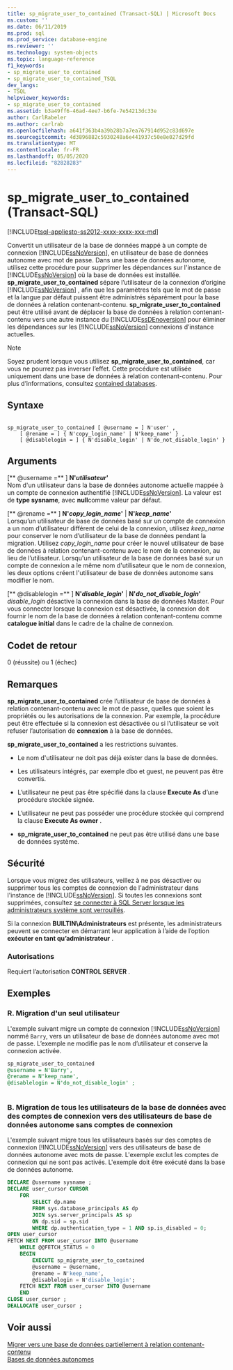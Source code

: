 ```yaml
---
title: sp_migrate_user_to_contained (Transact-SQL) | Microsoft Docs
ms.custom: ''
ms.date: 06/11/2019
ms.prod: sql
ms.prod_service: database-engine
ms.reviewer: ''
ms.technology: system-objects
ms.topic: language-reference
f1_keywords:
- sp_migrate_user_to_contained
- sp_migrate_user_to_contained_TSQL
dev_langs:
- TSQL
helpviewer_keywords:
- sp_migrate_user_to_contained
ms.assetid: b3a49ff6-46ad-4ee7-b6fe-7e54213dc33e
author: CarlRabeler
ms.author: carlrab
ms.openlocfilehash: a641f363b4a39b28b7a7ea767914d952c83d697e
ms.sourcegitcommit: 4d3896882c5930248a6e441937c50e8e027d29fd
ms.translationtype: MT
ms.contentlocale: fr-FR
ms.lasthandoff: 05/05/2020
ms.locfileid: "82828283"
---
```

# <a name="sp_migrate_user_to_contained-transact-sql"></a>sp_migrate_user_to_contained (Transact-SQL)
[!INCLUDE[tsql-appliesto-ss2012-xxxx-xxxx-xxx-md](../../includes/tsql-appliesto-ss2012-xxxx-xxxx-xxx-md.md)]

  Convertit un utilisateur de la base de données mappé à un compte de connexion [!INCLUDE[ssNoVersion](../../includes/ssnoversion-md.md)], en utilisateur de base de données autonome avec mot de passe. Dans une base de données autonome, utilisez cette procédure pour supprimer les dépendances sur l'instance de [!INCLUDE[ssNoVersion](../../includes/ssnoversion-md.md)] où la base de données est installée. **sp_migrate_user_to_contained** sépare l’utilisateur de la connexion d’origine [!INCLUDE[ssNoVersion](../../includes/ssnoversion-md.md)] , afin que les paramètres tels que le mot de passe et la langue par défaut puissent être administrés séparément pour la base de données à relation contenant-contenu. **sp_migrate_user_to_contained** peut être utilisé avant de déplacer la base de données à relation contenant-contenu vers une autre instance du [!INCLUDE[ssDEnoversion](../../includes/ssdenoversion-md.md)] pour éliminer les dépendances sur les [!INCLUDE[ssNoVersion](../../includes/ssnoversion-md.md)] connexions d’instance actuelles.  
  
> [!NOTE]
> Soyez prudent lorsque vous utilisez **sp_migrate_user_to_contained**, car vous ne pourrez pas inverser l’effet. Cette procédure est utilisée uniquement dans une base de données à relation contenant-contenu. Pour plus d’informations, consultez [contained databases](../../relational-databases/databases/contained-databases.md).  
  
## <a name="syntax"></a>Syntaxe  
  
```  
  
sp_migrate_user_to_contained [ @username = ] N'user' ,   
    [ @rename = ] { N'copy_login_name' | N'keep_name' } ,   
    [ @disablelogin = ] { N'disable_login' | N'do_not_disable_login' }   
```  
  
## <a name="arguments"></a>Arguments  
 [** @username =** ] **N'***utilisateur***'**  
 Nom d'un utilisateur dans la base de données autonome actuelle mappée à un compte de connexion authentifié [!INCLUDE[ssNoVersion](../../includes/ssnoversion-md.md)]. La valeur est de **type sysname**, avec **null**comme valeur par défaut.  
  
 [** @rename =** ] **N'***copy_login_name***'**  |  **N'***keep_name***'**  
 Lorsqu’un utilisateur de base de données basé sur un compte de connexion a un nom d’utilisateur différent de celui de la connexion, utilisez *keep_name* pour conserver le nom d’utilisateur de la base de données pendant la migration. Utilisez *copy_login_name* pour créer le nouvel utilisateur de base de données à relation contenant-contenu avec le nom de la connexion, au lieu de l’utilisateur. Lorsqu'un utilisateur de la base de données basé sur un compte de connexion a le même nom d'utilisateur que le nom de connexion, les deux options créent l'utilisateur de base de données autonome sans modifier le nom.  
  
 [** @disablelogin =** ] **N'***disable_login***'**  |  **N'***do_not_disable_login***'**  
 *disable_login* désactive la connexion dans la base de données Master. Pour vous connecter lorsque la connexion est désactivée, la connexion doit fournir le nom de la base de données à relation contenant-contenu comme **catalogue initial** dans le cadre de la chaîne de connexion.  
  
## <a name="return-code-values"></a>Codet de retour  
 0 (réussite) ou 1 (échec)  
  
## <a name="remarks"></a>Remarques  
 **sp_migrate_user_to_contained** crée l’utilisateur de base de données à relation contenant-contenu avec le mot de passe, quelles que soient les propriétés ou les autorisations de la connexion. Par exemple, la procédure peut être effectuée si la connexion est désactivée ou si l’utilisateur se voit refuser l’autorisation de **connexion** à la base de données.  
  
 **sp_migrate_user_to_contained** a les restrictions suivantes.  
  
-   Le nom d'utilisateur ne doit pas déjà exister dans la base de données.  
  
-   Les utilisateurs intégrés, par exemple dbo et guest, ne peuvent pas être convertis.  
  
-   L’utilisateur ne peut pas être spécifié dans la clause **Execute As** d’une procédure stockée signée.  
  
-   L’utilisateur ne peut pas posséder une procédure stockée qui comprend la clause **Execute As owner** .  
  
-   **sp_migrate_user_to_contained** ne peut pas être utilisé dans une base de données système.  
  
## <a name="security"></a>Sécurité  
 Lorsque vous migrez des utilisateurs, veillez à ne pas désactiver ou supprimer tous les comptes de connexion de l'administrateur dans l'instance de [!INCLUDE[ssNoVersion](../../includes/ssnoversion-md.md)]. Si toutes les connexions sont supprimées, consultez [se connecter à SQL Server lorsque les administrateurs système sont verrouillés](../../database-engine/configure-windows/connect-to-sql-server-when-system-administrators-are-locked-out.md).  
  
 Si la connexion **BUILTIN\Administrateurs** est présente, les administrateurs peuvent se connecter en démarrant leur application à l’aide de l’option **exécuter en tant qu’administrateur** .  
  
### <a name="permissions"></a>Autorisations  
 Requiert l’autorisation **CONTROL SERVER** .  
  
## <a name="examples"></a>Exemples  
  
### <a name="a-migrating-a-single-user"></a>R. Migration d'un seul utilisateur  
 L'exemple suivant migre un compte de connexion [!INCLUDE[ssNoVersion](../../includes/ssnoversion-md.md)] nommé `Barry`, vers un utilisateur de base de données autonome avec mot de passe. L’exemple ne modifie pas le nom d’utilisateur et conserve la connexion activée.  
  
```sql  
sp_migrate_user_to_contained   
@username = N'Barry',  
@rename = N'keep_name',  
@disablelogin = N'do_not_disable_login' ;  
  
```  
  
### <a name="b-migrating-all-database-users-with-logins-to-contained-database-users-without-logins"></a>B. Migration de tous les utilisateurs de la base de données avec des comptes de connexion vers des utilisateurs de base de données autonome sans comptes de connexion  
 L'exemple suivant migre tous les utilisateurs basés sur des comptes de connexion [!INCLUDE[ssNoVersion](../../includes/ssnoversion-md.md)] vers des utilisateurs de base de données autonome avec mots de passe. L'exemple exclut les comptes de connexion qui ne sont pas activés. L'exemple doit être exécuté dans la base de données autonome.  
  
```sql  
DECLARE @username sysname ;  
DECLARE user_cursor CURSOR  
    FOR   
        SELECT dp.name   
        FROM sys.database_principals AS dp  
        JOIN sys.server_principals AS sp   
        ON dp.sid = sp.sid  
        WHERE dp.authentication_type = 1 AND sp.is_disabled = 0;  
OPEN user_cursor  
FETCH NEXT FROM user_cursor INTO @username  
    WHILE @@FETCH_STATUS = 0  
    BEGIN  
        EXECUTE sp_migrate_user_to_contained   
        @username = @username,  
        @rename = N'keep_name',  
        @disablelogin = N'disable_login';  
    FETCH NEXT FROM user_cursor INTO @username  
    END  
CLOSE user_cursor ;  
DEALLOCATE user_cursor ;  
```  
  
## <a name="see-also"></a>Voir aussi  
 [Migrer vers une base de données partiellement à relation contenant-contenu](../../relational-databases/databases/migrate-to-a-partially-contained-database.md)   
 [Bases de données autonomes](../../relational-databases/databases/contained-databases.md)  
  
  
